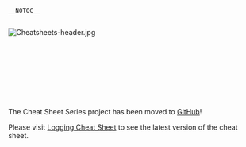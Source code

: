`__NOTOC__`

<div style="width:100%;height:160px;border:0,margin:0;overflow: hidden;">

![Cheatsheets-header.jpg](Cheatsheets-header.jpg
"Cheatsheets-header.jpg")

</div>

The Cheat Sheet Series project has been moved to
[GitHub](https://github.com/OWASP/CheatSheetSeries)\!

Please visit [Logging Cheat
Sheet](https://github.com/OWASP/CheatSheetSeries/blob/master/cheatsheets/Logging_Cheat_Sheet.md)
to see the latest version of the cheat sheet.